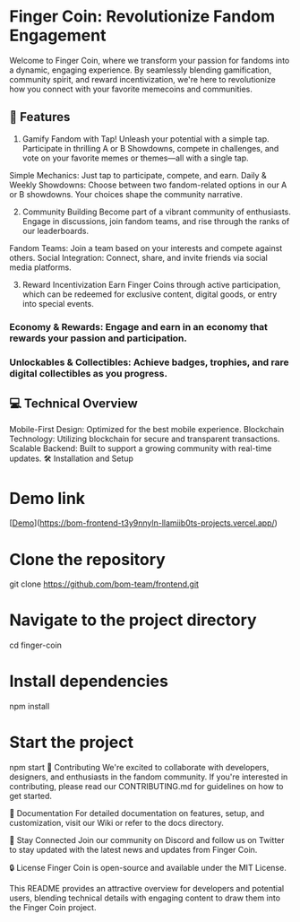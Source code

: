 # Finger Coin: Revolutionize Fandom Engagement
Welcome to Finger Coin, where we transform your passion for fandoms into a dynamic, engaging experience. By seamlessly blending gamification, community spirit, and reward incentivization, we're here to revolutionize how you connect with your favorite memecoins and communities.

## 🚀 Features
1. Gamify Fandom with Tap!
Unleash your potential with a simple tap. Participate in thrilling A or B Showdowns, compete in challenges, and vote on your favorite memes or themes—all with a single tap.


Simple Mechanics: Just tap to participate, compete, and earn.
Daily & Weekly Showdowns: Choose between two fandom-related options in our A or B showdowns. Your choices shape the community narrative.

2. Community Building
Become part of a vibrant community of enthusiasts. Engage in discussions, join fandom teams, and rise through the ranks of our leaderboards.

Fandom Teams: Join a team based on your interests and compete against others.
Social Integration: Connect, share, and invite friends via social media platforms.

3. Reward Incentivization
Earn Finger Coins through active participation, which can be redeemed for exclusive content, digital goods, or entry into special events.

### Economy & Rewards: Engage and earn in an economy that rewards your passion and participation.
### Unlockables & Collectibles: Achieve badges, trophies, and rare digital collectibles as you progress.

## 💻 Technical Overview
Mobile-First Design: Optimized for the best mobile experience.
Blockchain Technology: Utilizing blockchain for secure and transparent transactions.
Scalable Backend: Built to support a growing community with real-time updates.
🛠 Installation and Setup

# Demo link
[[Demo]([bom-frontend-t3y9nnyln-llamiib0ts-projects.vercel.app](https://bom-frontend-t3y9nnyln-llamiib0ts-projects.vercel.app/))](https://bom-frontend-t3y9nnyln-llamiib0ts-projects.vercel.app/)
# Clone the repository
git clone https://github.com/bom-team/frontend.git

# Navigate to the project directory
cd finger-coin

# Install dependencies
npm install

# Start the project
npm start
🤝 Contributing
We're excited to collaborate with developers, designers, and enthusiasts in the fandom community. If you're interested in contributing, please read our CONTRIBUTING.md for guidelines on how to get started.

📖 Documentation
For detailed documentation on features, setup, and customization, visit our Wiki or refer to the docs directory.

📢 Stay Connected
Join our community on Discord and follow us on Twitter to stay updated with the latest news and updates from Finger Coin.

🔒 License
Finger Coin is open-source and available under the MIT License.

This README provides an attractive overview for developers and potential users, blending technical details with engaging content to draw them into the Finger Coin project.
